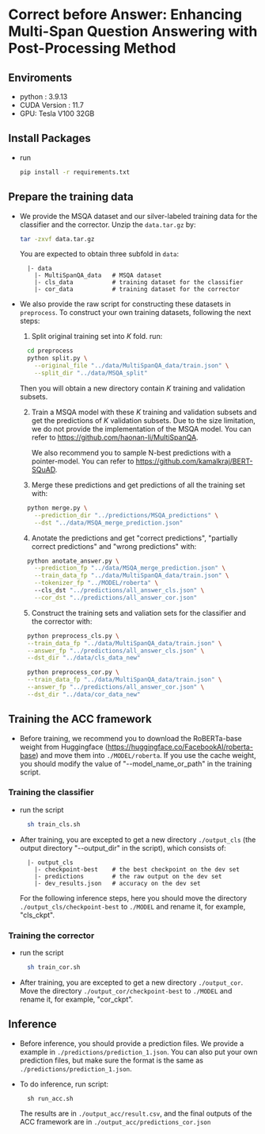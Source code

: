# Correct before Answer: Enhancing Multi-Span Question Answering with Post-Processing Method

## Enviroments

* python : 3.9.13
* CUDA Version : 11.7
* GPU: Tesla V100 32GB

## Install Packages

* run

    ``` bash
    pip install -r requirements.txt
    ```

## Prepare the training data

* We provide the MSQA dataset and our silver-labeled training data for the classifier and the corrector. Unzip the `data.tar.gz` by:

    ``` bash
    tar -zxvf data.tar.gz
    ```

  You are expected to obtain three subfold in `data`:

  ```
    |- data
      |- MultiSpanQA_data   # MSQA dataset
      |- cls_data           # training dataset for the classifier
      |- cor_data           # training dataset for the corrector
  ```

* We also provide the raw script for constructing these datasets in `preprocess`. To construct your own training datasets, following the next steps:

  1. Split original training set into $K$ fold. run:

  ```bash
    cd preprocess
    python split.py \
      --original_file "../data/MultiSpanQA_data/train.json" \
      --split_dir "../data/MSQA_split"
  ```

    Then you will obtain a new directory contain $K$ training and validation subsets.
  
  2. Train a MSQA model with these $K$ training and validation subsets and get the predictions of $K$ validation subsets. Due to the size limitation, we do not provide the implementation of the MSQA model. You can refer to https://github.com/haonan-li/MultiSpanQA.

      We also recommend you to sample N-best predictions with a pointer-model. You can refer to https://github.com/kamalkraj/BERT-SQuAD.

  3. Merge these predictions and get predictions of all the training set with:

  ```bash
    python merge.py \
      --prediction_dir "../predictions/MSQA_predictions" \
      --dst "../data/MSQA_merge_prediction.json"
  ```

  4. Anotate the predictions and get "correct predictions", "partially correct predictions" and "wrong predictions" with:

  ```bash
    python anotate_answer.py \
      --prediction_fp "../data/MSQA_merge_prediction.json" \
      --train_data_fp "../data/MultiSpanQA_data/train.json" \
      --tokenizer_fp "../MODEL/roberta" \ 
      --cls_dst "../predictions/all_answer_cls.json" \
      --cor_dst "../predictions/all_answer_cor.json"
  ```

  5. Construct the training sets and valiation sets for the classifier and the corrector with:

  ```bash
    python preprocess_cls.py \
    --train_data_fp "../data/MultiSpanQA_data/train.json" \
    --answer_fp "../predictions/all_answer_cls.json" \
    --dst_dir "../data/cls_data_new"

    python preprocess_cor.py \
    --train_data_fp "../data/MultiSpanQA_data/train.json" \
    --answer_fp "../predictions/all_answer_cor.json" \
    --dst_dir "../data/cor_data_new"
  ```

## Training the ACC framework

* Before training, we recommend you to download the RoBERTa-base weight from Huggingface (https://huggingface.co/FacebookAI/roberta-base) and move them into `./MODEL/roberta`. If you use the cache weight, you should modify the value of "--model_name_or_path" in the training script.

### Training the classifier

* run the script

  ```bash
    sh train_cls.sh
  ```

* After training, you are excepted to get a new directory `./output_cls` (the output directory "--output_dir" in the script), which consists of:

  ```
    |- output_cls
      |- checkpoint-best    # the best checkpoint on the dev set
      |- predictions        # the raw output on the dev set
      |- dev_results.json   # accuracy on the dev set
  ```

  For the following inference steps, here you should move the directory `./output_cls/checkpoint-best` to `./MODEL` and rename it, for example, "cls_ckpt".

### Training the corrector

* run the script

  ```bash
    sh train_cor.sh
  ```

* After training, you are excepted to get a new directory `./output_cor`. Move the directory `./output_cor/checkpoint-best` to `./MODEL` and rename it, for example, "cor_ckpt".

## Inference

* Before inference, you should provide a prediction files. We provide a example in `./predictions/prediction_1.json`. You can also put your own prediction files, but make sure the format is the same as `./predictions/prediction_1.json`.

* To do inference, run script:

  ```
    sh run_acc.sh
  ```

  The results are in `./output_acc/result.csv`, and the final outputs of the ACC framework are in `./output_acc/predictions_cor.json`